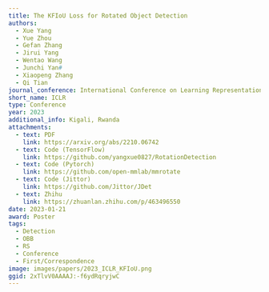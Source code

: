 ```yaml
---
title: The KFIoU Loss for Rotated Object Detection
authors:
  - Xue Yang
  - Yue Zhou
  - Gefan Zhang
  - Jirui Yang
  - Wentao Wang
  - Junchi Yan#
  - Xiaopeng Zhang
  - Qi Tian
journal_conference: International Conference on Learning Representations
short_name: ICLR
type: Conference
year: 2023
additional_info: Kigali, Rwanda
attachments:
  - text: PDF
    link: https://arxiv.org/abs/2210.06742
  - text: Code (TensorFlow)
    link: https://github.com/yangxue0827/RotationDetection
  - text: Code (Pytorch)
    link: https://github.com/open-mmlab/mmrotate
  - text: Code (Jittor)
    link: https://github.com/Jittor/JDet
  - text: Zhihu
    link: https://zhuanlan.zhihu.com/p/463496550
date: 2023-01-21
award: Poster
tags:
  - Detection
  - OBB
  - RS
  - Conference
  - First/Correspondence
image: images/papers/2023_ICLR_KFIoU.png
ggid: 2xTlvV0AAAAJ:-f6ydRqryjwC
---
```

